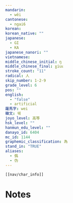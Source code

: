 ```yaml
---
mandarin:
  - wěi
cantonese:
  - ngai6
korean:
korean_native: ""
japanese:
  - GI
  - KA
japanese_nanori: ""
vietnamese:
middle_chinese_initial: ŋ
middle_chinese_final: ɣiuᴇ
stroke_count: "11"
radical: 人
skip_number: 1-2-9
grade_level: 6
pos: ""
english:
  - "false"
  - artificial
羅馬字: wei
韓文: 웨
joyo_level: 高等
hsk_level: ""
hanmun_edu_level: ""
danayo_id: 6404
mc_id: 1144
graphemic_classification: 為
stand_in: "TRUE"
aliases:
  - 僞
  - 伪
---
```

```meta-bind-embed
[[nav/char_info]]
```

# Notes
